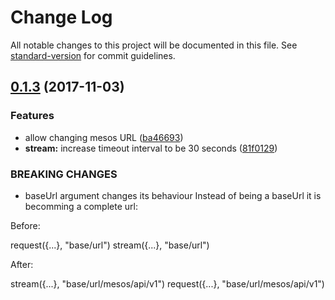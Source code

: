 # Change Log

All notable changes to this project will be documented in this file. See [standard-version](https://github.com/conventional-changelog/standard-version) for commit guidelines.

<a name="0.1.3"></a>
## [0.1.3](https://github.com/dcos-labs/mesos-client/compare/v0.1.2...v0.1.3) (2017-11-03)


### Features

* allow changing mesos URL ([ba46693](https://github.com/dcos-labs/mesos-client/commit/ba46693))
* **stream:** increase timeout interval to be 30 seconds ([81f0129](https://github.com/dcos-labs/mesos-client/commit/81f0129))


### BREAKING CHANGES

* baseUrl argument changes its behaviour
Instead of being a baseUrl it is becomming a complete url:

Before:

request({...}, "base/url")
stream({...}, "base/url")

After:

stream({...}, "base/url/mesos/api/v1")
request({...}, "base/url/mesos/api/v1")
